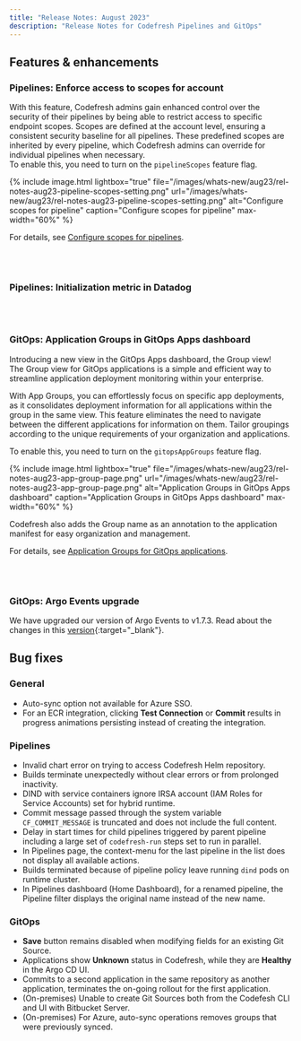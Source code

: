 ```yaml
---
title: "Release Notes: August 2023"
description: "Release Notes for Codefresh Pipelines and GitOps"
---
```


## Features & enhancements

### Pipelines: Enforce access to scopes for account
With this feature, Codefresh admins gain enhanced control over the security of their pipelines by being able to restrict access to specific endpoint scopes.
Scopes are defined at the account level, ensuring a consistent security baseline for all pipelines. These predefined scopes are inherited by every pipeline, which Codefresh admins can override for individual pipelines when necessary.  
To enable this, you need to turn on the `pipelineScopes` feature flag. 

 {% include 
image.html 
lightbox="true" 
file="/images/whats-new/aug23/rel-notes-aug23-pipeline-scopes-setting.png" 
url="/images/whats-new/aug23/rel-notes-aug23-pipeline-scopes-setting.png" 
alt="Configure scopes for pipeline" 
caption="Configure scopes for pipeline" 
max-width="60%" 
%}

For details, see [Configure scopes for pipelines]({{site.baseurl}}/docs/pipelines/configuration/pipeline-settings/#configure-pipeline-scopes).

<br><br>

### Pipelines: Initialization metric in Datadog


<br><br>


### GitOps: Application Groups in GitOps Apps dashboard

Introducing a new view in the GitOps Apps dashboard, the Group view!  
The Group view for GitOps applications is a simple and efficient way to streamline application deployment monitoring within your enterprise. 

With App Groups, you can effortlessly focus on specific app deployments, as it consolidates deployment information for all applications within the group in the same view. This feature eliminates the need to navigate between the different applications for information on them.
Tailor groupings according to the unique requirements of your organization and applications. 

To enable this, you need to turn on the `gitopsAppGroups` feature flag. 

 {% include 
image.html 
lightbox="true" 
file="/images/whats-new/aug23/rel-notes-aug23-app-group-page.png" 
url="/images/whats-new/aug23/rel-notes-aug23-app-group-page.png" 
alt="Application Groups in GitOps Apps dashboard" 
caption="Application Groups in GitOps Apps dashboard" 
max-width="60%" 
%}

Codefresh also adds the Group name as an annotation to the application manifest for easy organization and management. 

For details, see [Application Groups for GitOps applications]({{site.baseurl}}/docs/deployments/gitops/gitops-app-groups/).

<br><br>

### GitOps: Argo Events upgrade
We have upgraded our version of Argo Events to v1.7.3. Read about the changes in this [version](https://github.com/argoproj/argo-events/releases/tag/v1.7.3){:target="\_blank"}.



## Bug fixes

### General
* Auto-sync option not available for Azure SSO.
* For an ECR integration, clicking **Test Connection** or **Commit** results in progress animations persisting instead of creating the integration. 


### Pipelines
* Invalid chart error on trying to access Codefresh Helm repository.
* Builds terminate unexpectedly without clear errors or from prolonged inactivity.
* DIND with service containers ignore IRSA account (IAM Roles for Service Accounts) set for hybrid runtime.
* Commit message passed through the system variable `CF_COMMIT_MESSAGE` is truncated and does not include the full content.
* Delay in start times for child pipelines triggered by parent pipeline including a large set of `codefresh-run` steps set to run in parallel.
* In Pipelines page, the context-menu for the last pipeline in the list does not display all available actions.
* Builds terminated because of pipeline policy leave running `dind` pods on runtime cluster. 
* In Pipelines dashboard (Home Dashboard), for a renamed pipeline, the Pipeline filter displays the original name instead of the new name. 


### GitOps
* **Save** button remains disabled when modifying fields for an existing Git Source.
* Applications show **Unknown** status in Codefresh, while they are **Healthy** in the Argo CD UI. 
* Commits to a second application in the same repository as another application, terminates the on-going rollout for the first application. 
* (On-premises) Unable to create Git Sources both from the Codefesh CLI and UI with Bitbucket Server.
* (On-premises) For Azure, auto-sync operations removes groups that were previously synced.




